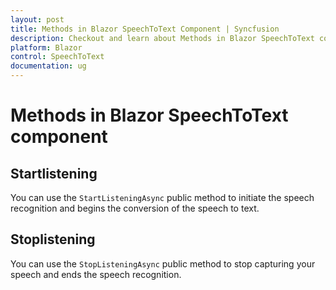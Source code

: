 ```yaml
---
layout: post
title: Methods in Blazor SpeechToText Component | Syncfusion
description: Checkout and learn about Methods in Blazor SpeechToText component in Blazor Server App and Blazor WebAssembly App.
platform: Blazor
control: SpeechToText
documentation: ug
---
```


# Methods in Blazor SpeechToText component

## Startlistening

You can use the `StartListeningAsync` public method to initiate the speech recognition and begins the conversion of the speech to text.

## Stoplistening

You can use the `StopListeningAsync` public method to stop capturing your speech and ends the speech recognition.